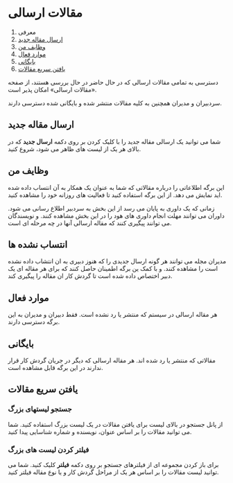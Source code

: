 # مقالات ارسالی

1. معرفی
2. [ارسال مقاله جدید](submissions.md#new-submission)
3. [وظایف من](submissions.md#my-queue)
4. [موارد فعال](submissions.md#active)
5. [بایگانی](submissions.md#archives)
6. [یافتن سریع مقالات](submissions.md#find-quickly)

دسترسی به تمامی مقالات ارسالی که در حال حاضر در حال بررسی هستند، از صفحه «مقالات ارسالی» امکان پذیر است.

سردبیران و مدیران همچنین به کلیه مقالات منتشر شده و بایگانی شده دسترسی دارند.

## <a name="new-submission"> </a> ارسال مقاله جدید

شما می توانید یک ارسالی مقاله جدید را با کلیک کردن بر روی دکمه **ارسال جدید** که در بالای هر یک از لیست های ظاهر می شود، شروع کنید.

## <a name="my-queue"> </a> وظایف من

این برگه اطلاعاتی را درباره مقالاتی که شما به عنوان یک همکار به آن انتساب داده شده اید نمایش می دهد. از این برگه استفاده کنید تا فعالیت های روزانه خود را مشاهده کنید.

زمانی که یک داوری به پایان می رسد از این بخش به سردبیر اطلاع رسانی می شود. داوران می توانند مهلت انجام داوری های هود را در این بخش مشاهده کنند. و نویسندگان می توانند پیگیری کنند که مقاله ارسالی آنها در چه مرحله ای است.

## <a name="unassigned"> </a> انتساب نشده ها

مدیران مجله می توانند هر گونه ارسال جدیدی را که هنوز دبیری به ان انتشاب داده نشده است را مشاهده کنند. و با کمک ین برگه  اطمینان حاصل کنند که برای هر مقاله ای یک دبیر اختصاص داده شده است تا گردش کار ان مقاله را پیگیری کند.

## <a name="active"> </a> موارد فعال

هر مقاله ارسالی در سیستم که منتشر یا رد نشده است. فقط دبیران و مدیران به این برگه دسترسی دارند.

## <a name="archives"> </a> بایگانی

مقالاتی که منتشر یا رد شده اند. هر مقاله ارسالی که دیگر در جریان گردش کار  قرار ندارند در این برگه قابل مشاهده است.

## <a name="find-quickly"> </a> یافتن سریع مقالات

### جستجو لیستهای بزرگ

از پانل جستجو در بالای لیست برای یافتن مقالات در یک لیست بزرگ استفاده کنید. شما می توانید مقالات را بر اساس عنوان، نویسنده و شماره شناسایی پیدا کنید.

### فیلتر کردن لیست های بزرگ

برای باز کردن مجموعه ای از فیلترهای جستجو بر روی دکمه **فیلتر** کلیک کنید. شما می توانید لیست مقالات را بر اساس هر یک از مراحل گردش کار و یا نوع مقاله فیلتر کنید.